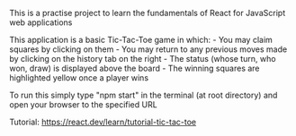 
This is a practise project to learn the fundamentals of React for JavaScript web applications

This application is a basic Tic-Tac-Toe game in which:
    - You may claim squares by clicking on them
    - You may return to any previous moves made by clicking on the history tab on the right
    - The status (whose turn, who won, draw) is displayed above the board
    - The winning squares are highlighted yellow once a player wins

To run this simply type "npm start" in the terminal (at root directory) and open your browser to the specified URL

Tutorial: https://react.dev/learn/tutorial-tic-tac-toe
